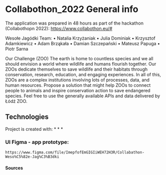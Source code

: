 # Collabothon_2022 General info

The application was prepared in 48 hours as part of the hackathon (Collabothopn 2022): https://www.collabothon.eu/#

Wesołe Jagódki Team:
	• Natalia Krzyżaniak 
	• Julia Dominiak
	• Krzysztof Adamkiewicz
	• Adam Brząkała
	• Damian Szczepański
	• Mateusz Papuga
	• Piotr Sarna

Our Challenge (ZOO)
	The earth is home to countless species and we all should envision a world where wildlife and humans flourish together. 
	Our ZOOs dedicate themselves to save wildlife and their habitats through conservation, research, education, and engaging experiences. 
	In all of this, ZOOs are a complex institutions involving lots of processes, data, and human resources. 
	Propose a solution that might help ZOOs to connect people to animals and inspire conservation action to save endangered species. 
	Feel free to use the generally available APIs and data delivered by Łódź ZOO.

## Technologies
Project is created with:
* 
* 
* 


### UI Figma - app prototype: 
	https://www.figma.com/file/ImepfofEmGIGIiWEH72H3R/Collabathon-Weso%C5%82e-Jag%C3%B3dki

#### Sources
